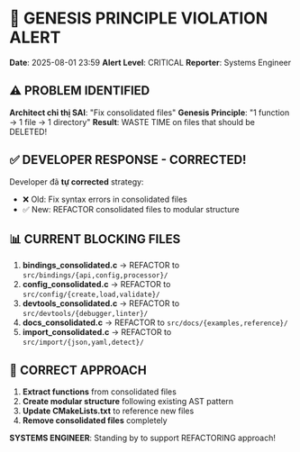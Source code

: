 # 🚨 GENESIS PRINCIPLE VIOLATION ALERT

**Date**: 2025-08-01 23:59
**Alert Level**: CRITICAL
**Reporter**: Systems Engineer

## ⚠️ PROBLEM IDENTIFIED

**Architect chỉ thị SAI**: "Fix consolidated files"
**Genesis Principle**: "1 function → 1 file → 1 directory"
**Result**: WASTE TIME on files that should be DELETED!

## ✅ DEVELOPER RESPONSE - CORRECTED!

Developer đã **tự corrected** strategy:
- ❌ Old: Fix syntax errors in consolidated files
- ✅ New: REFACTOR consolidated files to modular structure

## 📊 CURRENT BLOCKING FILES

1. **bindings_consolidated.c** → REFACTOR to `src/bindings/{api,config,processor}/`
2. **config_consolidated.c** → REFACTOR to `src/config/{create,load,validate}/`  
3. **devtools_consolidated.c** → REFACTOR to `src/devtools/{debugger,linter}/`
4. **docs_consolidated.c** → REFACTOR to `src/docs/{examples,reference}/`
5. **import_consolidated.c** → REFACTOR to `src/import/{json,yaml,detect}/`

## 🎯 CORRECT APPROACH

1. **Extract functions** from consolidated files
2. **Create modular structure** following existing AST pattern
3. **Update CMakeLists.txt** to reference new files
4. **Remove consolidated files** completely

**SYSTEMS ENGINEER**: Standing by to support REFACTORING approach!